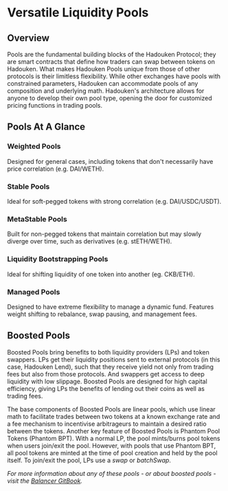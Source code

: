 # Versatile Liquidity Pools

## Overview

Pools are the fundamental building blocks of the Hadouken Protocol; they are smart contracts that define how traders can swap between tokens on Hadouken. What makes Hadouken Pools unique from those of other protocols is their limitless flexibility. While other exchanges have pools with constrained parameters, Hadouken can accommodate pools of any composition and underlying math. Hadouken's architecture allows for anyone to develop their own pool type, opening the door for customized pricing functions in trading pools.

## Pools At A Glance <a href="#pools-at-a-glance" id="pools-at-a-glance"></a>

### ​Weighted Pools​ <a href="#weighted-pools" id="weighted-pools"></a>

Designed for general cases, including tokens that don't necessarily have price correlation (e.g. DAI/WETH).

### ​Stable Pools​ <a href="#stable-pools" id="stable-pools"></a>

Ideal for soft-pegged tokens with strong correlation (e.g. DAI/USDC/USDT).

### ​MetaStable Pools​ <a href="#metastable-pools" id="metastable-pools"></a>

Built for non-pegged tokens that maintain correlation but may slowly diverge over time, such as derivatives (e.g. stETH/WETH).

### ​Liquidity Bootstrapping Pools​ <a href="#liquidity-bootstrapping-pools" id="liquidity-bootstrapping-pools"></a>

Ideal for shifting liquidity of one token into another (eg. CKB/ETH).

### ​Managed Pools​ <a href="#managed-pools" id="managed-pools"></a>

Designed to have extreme flexibility to manage a dynamic fund. Features weight shifting to rebalance, swap pausing, and management fees.

## Boosted Pools

Boosted Pools bring benefits to both liquidity providers (LPs) and token swappers. LPs get their liquidity positions sent to external protocols (in this case, Hadouken Lend), such that they receive yield not only from trading fees but also from those protocols. And swappers get access to deep liquidity with low slippage. Boosted Pools are designed for high capital efficiency, giving LPs the benefits of lending out their coins as well as trading fees.

The base components of Boosted Pools are linear pools, which use linear math to facilitate trades between two tokens at a known exchange rate and a fee mechanism to incentivise arbitrageurs to maintain a desired ratio between the tokens. Another key feature of Boosted Pools is Phantom Pool Tokens (Phantom BPT). With a normal LP, the pool mints/burns pool tokens when users join/exit the pool. However, with pools that use Phantom BPT, all pool tokens are minted at the time of pool creation and held by the pool itself. To join/exit the pool, LPs use a _swap_ or _batchSwap_.

_For more information about any of these pools - or about boosted pools - visit the_ [_Balancer GitBook_](https://docs.balancer.fi/products/balancer-pools)_._
